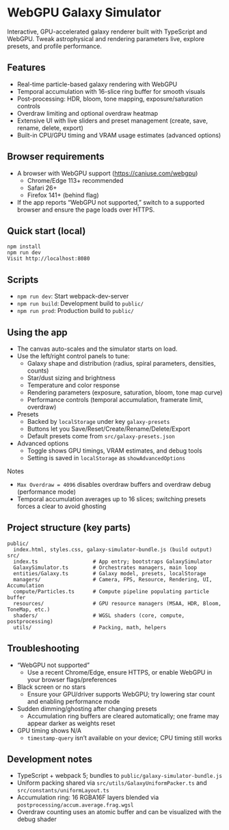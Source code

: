 # WebGPU Galaxy Simulator

Interactive, GPU-accelerated galaxy renderer built with TypeScript and WebGPU. Tweak astrophysical and rendering parameters live, explore presets, and profile performance.

## Features

- Real-time particle-based galaxy rendering with WebGPU
- Temporal accumulation with 16-slice ring buffer for smooth visuals
- Post-processing: HDR, bloom, tone mapping, exposure/saturation controls
- Overdraw limiting and optional overdraw heatmap
- Extensive UI with live sliders and preset management (create, save, rename, delete, export)
- Built-in CPU/GPU timing and VRAM usage estimates (advanced options)

## Browser requirements

- A browser with WebGPU support (https://caniuse.com/webgpu)
  - Chrome/Edge 113+ recommended
  - Safari 26+
  - Firefox 141+ (behind flag)
- If the app reports “WebGPU not supported,” switch to a supported browser and ensure the page loads over HTTPS.

## Quick start (local)

```
npm install
npm run dev
Visit http://localhost:8080
```

## Scripts

- `npm run dev`: Start webpack-dev-server
- `npm run build`: Development build to `public/`
- `npm run prod`: Production build to `public/`

## Using the app

- The canvas auto-scales and the simulator starts on load.
- Use the left/right control panels to tune:
  - Galaxy shape and distribution (radius, spiral parameters, densities, counts)
  - Star/dust sizing and brightness
  - Temperature and color response
  - Rendering parameters (exposure, saturation, bloom, tone map curve)
  - Performance controls (temporal accumulation, framerate limit, overdraw)
- Presets
  - Backed by `localStorage` under key `galaxy-presets`
  - Buttons let you Save/Reset/Create/Rename/Delete/Export
  - Default presets come from `src/galaxy-presets.json`
- Advanced options
  - Toggle shows GPU timings, VRAM estimates, and debug tools
  - Setting is saved in `localStorage` as `showAdvancedOptions`

Notes

- `Max Overdraw = 4096` disables overdraw buffers and overdraw debug (performance mode)
- Temporal accumulation averages up to 16 slices; switching presets forces a clear to avoid ghosting

## Project structure (key parts)

```
public/
  index.html, styles.css, galaxy-simulator-bundle.js (build output)
src/
  index.ts                  # App entry; bootstraps GalaxySimulator
  GalaxySimulator.ts        # Orchestrates managers, main loop
  entities/Galaxy.ts        # Galaxy model, presets, localStorage
  managers/                 # Camera, FPS, Resource, Rendering, UI, Accumulation
  compute/Particles.ts      # Compute pipeline populating particle buffer
  resources/                # GPU resource managers (MSAA, HDR, Bloom, ToneMap, etc.)
  shaders/                  # WGSL shaders (core, compute, postprocessing)
  utils/                    # Packing, math, helpers
```

## Troubleshooting

- “WebGPU not supported”
  - Use a recent Chrome/Edge, ensure HTTPS, or enable WebGPU in your browser flags/preferences
- Black screen or no stars
  - Ensure your GPU/driver supports WebGPU; try lowering star count and enabling performance mode
- Sudden dimming/ghosting after changing presets
  - Accumulation ring buffers are cleared automatically; one frame may appear darker as weights reset
- GPU timing shows N/A
  - `timestamp-query` isn’t available on your device; CPU timing still works

## Development notes

- TypeScript + webpack 5; bundles to `public/galaxy-simulator-bundle.js`
- Uniform packing shared via `src/utils/GalaxyUniformPacker.ts` and `src/constants/uniformLayout.ts`
- Accumulation ring: 16 RGBA16F layers blended via `postprocessing/accum.average.frag.wgsl`
- Overdraw counting uses an atomic buffer and can be visualized with the debug shader
